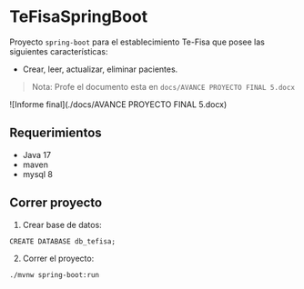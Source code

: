 # TeFisaSpringBoot

Proyecto `spring-boot` para el establecimiento Te-Fisa que posee las siguientes características:
- Crear, leer, actualizar, eliminar pacientes.

> Nota: Profe el documento esta en `docs/AVANCE PROYECTO FINAL 5.docx`

![Informe final](./docs/AVANCE PROYECTO FINAL 5.docx)

## Requerimientos

- Java 17
- maven
- mysql 8

## Correr proyecto

1. Crear base de datos:
```
CREATE DATABASE db_tefisa;
```
2. Correr el proyecto:
```
./mvnw spring-boot:run
```
